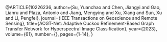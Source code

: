 @ARTICLE{10226236,
  author={Su, Yuanchao and Chen, Jiangyi and Gao, Lianru and Plaza, Antonio and Jiang, Mengying and Xu, Xiang and Sun, Xu and Li, Pengfei},
  journal={IEEE Transactions on Geoscience and Remote Sensing}, 
  title={ACGT-Net: Adaptive Cuckoo Refinement-Based Graph Transfer Network for Hyperspectral Image Classification}, 
  year={2023},
  volume={61},
  number={},
  pages={1-14},
}
